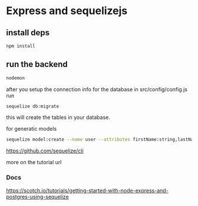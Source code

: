 # Express and sequelizejs 

## install deps
```sh
npm install
```
## run the backend
```sh
nodemon
```

after you setup the connection info for the database in src/config/config.js run
```sh
sequelize db:migrate
```
this will create the tables in your database.

for generatic models 
```sh 
sequelize model:create --name user --attributes firstName:string,lastName:string,email:string
``` 

https://github.com/sequelize/cli

more on the tutorial url
### Docs
https://scotch.io/tutorials/getting-started-with-node-express-and-postgres-using-sequelize
